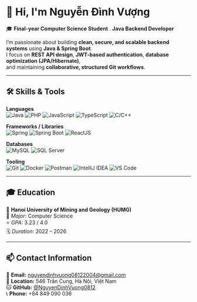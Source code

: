 # 👋 Hi, I'm Nguyễn Đình Vượng

🎓 **Final-year Computer Science Student** . **Java Backend Developer**

I’m passionate about building **clean, secure, and scalable backend systems** using **Java & Spring Boot**.  
I focus on **REST API design**, **JWT-based authentication**, **database optimization (JPA/Hibernate)**,  
and maintaining **collaborative, structured Git workflows**.

---

## 🛠️ Skills & Tools  

**Languages**  
![Java](https://img.shields.io/badge/Java-007396?logo=openjdk&logoColor=white)
![PHP](https://img.shields.io/badge/PHP-777BB4?logo=php&logoColor=white)
![JavaScript](https://img.shields.io/badge/JavaScript-F7DF1E?logo=javascript&logoColor=black)
![TypeScript](https://img.shields.io/badge/TypeScript-3178C6?logo=typescript&logoColor=white)
![C/C++](https://img.shields.io/badge/C%2FC++-00599C?logo=cplusplus&logoColor=white)


**Frameworks / Libraries**  
![Spring](https://img.shields.io/badge/Spring-6DB33F?logo=spring&logoColor=white)
![Spring Boot](https://img.shields.io/badge/Spring%20Boot-6DB33F?logo=springboot&logoColor=white)
![ReactJS](https://img.shields.io/badge/ReactJS-20232A?&logo=react&logoColor=61DAFB)


**Databases**  
![MySQL](https://img.shields.io/badge/MySQL-4479A1?logo=mysql&logoColor=white)
![SQL Server](https://img.shields.io/badge/SQL%20Server-CC2927?logo=microsoftsqlserver&logoColor=white)

**Tooling**  
![Git](https://img.shields.io/badge/Git-F05032?logo=git&logoColor=white)
![Docker](https://img.shields.io/badge/Docker-2496ED?logo=docker&logoColor=white)
![Postman](https://img.shields.io/badge/Postman-FF6C37?logo=postman&logoColor=white)
![IntelliJ IDEA](https://img.shields.io/badge/IntelliJ%20IDEA-000000?logo=intellijidea&logoColor=white)
![VS Code](https://img.shields.io/badge/VS%20Code-007ACC?logo=visual-studio-code&logoColor=white)

---

## 🎓 Education  
🎯 **Hanoi University of Mining and Geology (HUMG)**  
📘 *Major:* Computer Science  
⭐ *GPA:* 3.23 / 4.0  
🗓️ *Duration:* 2022 – 2026  

---

## 📫 Contact Information  

📧 **Email:** [nguyendinhvuong08122004@gmail.com](mailto:nguyendinhvuong08122004@gmail.com)  
📍 **Location:** 546 Trần Cung, Hà Nội, Việt Nam  
🐱 **GitHub:** [@NguyenDinhVuong0812](https://github.com/ndvuongq04)  
📞 **Phone:** +84 849 090 036


